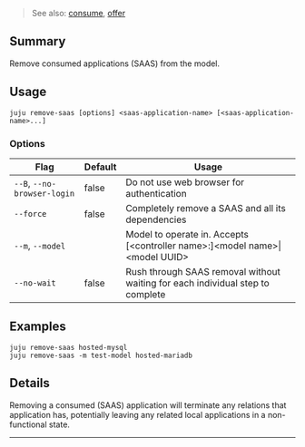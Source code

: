 > See also: [consume](/t/10213), [offer](/t/10080)

## Summary
Remove consumed applications (SAAS) from the model.

## Usage
```juju remove-saas [options] <saas-application-name> [<saas-application-name>...]```

### Options
| Flag | Default | Usage |
| --- | --- | --- |
| `--B`, `--no-browser-login` | false | Do not use web browser for authentication |
| `--force` | false | Completely remove a SAAS and all its dependencies |
| `--m`, `--model` |  | Model to operate in. Accepts [&lt;controller name&gt;:]&lt;model name&gt;&#x7c;&lt;model UUID&gt; |
| `--no-wait` | false | Rush through SAAS removal without waiting for each individual step to complete |

## Examples

    juju remove-saas hosted-mysql
    juju remove-saas -m test-model hosted-mariadb



## Details
Removing a consumed (SAAS) application will terminate any relations that
application has, potentially leaving any related local applications
in a non-functional state.



---

